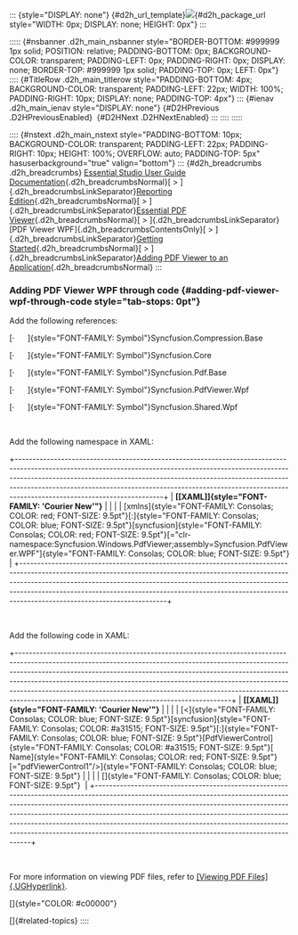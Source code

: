 ::: {style="DISPLAY: none"}
[](ms-xhelp:///?Id=d2h_url_template){#d2h_url_template}![](!package_url!){#d2h_package_url style="WIDTH: 0px; DISPLAY: none; HEIGHT: 0px"}
:::

::::: {#nsbanner .d2h_main_nsbanner style="BORDER-BOTTOM: #999999 1px solid; POSITION: relative; PADDING-BOTTOM: 0px; BACKGROUND-COLOR: transparent; PADDING-LEFT: 0px; PADDING-RIGHT: 0px; DISPLAY: none; BORDER-TOP: #999999 1px solid; PADDING-TOP: 0px; LEFT: 0px"}
:::: {#TitleRow .d2h_main_titlerow style="PADDING-BOTTOM: 4px; BACKGROUND-COLOR: transparent; PADDING-LEFT: 22px; WIDTH: 100%; PADDING-RIGHT: 10px; DISPLAY: none; PADDING-TOP: 4px"}
::: {#ienav .d2h_main_ienav style="DISPLAY: none"}
[](ms-xhelp:///?Id=71287935-1738-4cf1-a973-325e3935f704){#D2HPrevious .D2HPreviousEnabled}  [](ms-xhelp:///?Id=fad160bd-6d0a-48b8-9e5a-1d3c9a034b5d){#D2HNext .D2HNextEnabled}
:::
::::
:::::

:::: {#nstext .d2h_main_nstext style="PADDING-BOTTOM: 10px; BACKGROUND-COLOR: transparent; PADDING-LEFT: 22px; PADDING-RIGHT: 10px; HEIGHT: 100%; OVERFLOW: auto; PADDING-TOP: 5px" hasuserbackground="true" valign="bottom"}
::: {#d2h_breadcrumbs .d2h_breadcrumbs}
[Essential Studio User Guide Documentation](ms-xhelp:///?Id=12457748-09e3-4d74-a240-8e049cedf030){.d2h_breadcrumbsNormal}[ \> ]{.d2h_breadcrumbsLinkSeparator}[Reporting Edition](ms-xhelp:///?Id=027aa5b6-6676-4f93-ad23-c20e8c45792e){.d2h_breadcrumbsNormal}[ \> ]{.d2h_breadcrumbsLinkSeparator}[Essential PDF Viewer](ms-xhelp:///?Id=72561ebd-77ed-4f2a-94a7-2b4b635d1dd6){.d2h_breadcrumbsNormal}[ \> ]{.d2h_breadcrumbsLinkSeparator}[PDF Viewer WPF]{.d2h_breadcrumbsContentsOnly}[ \> ]{.d2h_breadcrumbsLinkSeparator}[Getting Started](ms-xhelp:///?Id=4623838c-0252-4ad1-a063-33e505c3aca8){.d2h_breadcrumbsNormal}[ \> ]{.d2h_breadcrumbsLinkSeparator}[Adding PDF Viewer to an Application](ms-xhelp:///?Id=c6616b99-4651-4eea-91e6-b550df15a750){.d2h_breadcrumbsNormal}
:::

### Adding PDF Viewer WPF through code {#adding-pdf-viewer-wpf-through-code style="tab-stops: 0pt"}

Add the following references:

[·      ]{style="FONT-FAMILY: Symbol"}Syncfusion.Compression.Base

[·      ]{style="FONT-FAMILY: Symbol"}Syncfusion.Core

[·      ]{style="FONT-FAMILY: Symbol"}Syncfusion.Pdf.Base

[·      ]{style="FONT-FAMILY: Symbol"}Syncfusion.PdfViewer.Wpf

[·      ]{style="FONT-FAMILY: Symbol"}Syncfusion.Shared.Wpf

 

Add the following namespace in XAML:

+-----------------------------------------------------------------------------------------------------------------------------------------------------------------------------------------------------------------------------------------------------------------------------------------------------------------------------------------------------------------+
| **[\[XAML\]]{style="FONT-FAMILY: 'Courier New'"}**                                                                                                                                                                                                                                                                                                              |
|                                                                                                                                                                                                                                                                                                                                                                 |
| [xmlns]{style="FONT-FAMILY: Consolas; COLOR: red; FONT-SIZE: 9.5pt"}[:]{style="FONT-FAMILY: Consolas; COLOR: blue; FONT-SIZE: 9.5pt"}[syncfusion]{style="FONT-FAMILY: Consolas; COLOR: red; FONT-SIZE: 9.5pt"}[=\"clr-namespace:Syncfusion.Windows.PdfViewer;assembly=Syncfusion.PdfViewer.WPF\"]{style="FONT-FAMILY: Consolas; COLOR: blue; FONT-SIZE: 9.5pt"} |
+-----------------------------------------------------------------------------------------------------------------------------------------------------------------------------------------------------------------------------------------------------------------------------------------------------------------------------------------------------------------+

 

Add the following code in XAML:

+------------------------------------------------------------------------------------------------------------------------------------------------------------------------------------------------------------------------------------------------------------------------------------------------------------------------------------------------------------------------------------------------------------------------------------------------------------------+
| **[\[XAML\]]{style="FONT-FAMILY: 'Courier New'"}**                                                                                                                                                                                                                                                                                                                                                                                                               |
|                                                                                                                                                                                                                                                                                                                                                                                                                                                                  |
| [\<]{style="FONT-FAMILY: Consolas; COLOR: blue; FONT-SIZE: 9.5pt"}[syncfusion]{style="FONT-FAMILY: Consolas; COLOR: #a31515; FONT-SIZE: 9.5pt"}[:]{style="FONT-FAMILY: Consolas; COLOR: blue; FONT-SIZE: 9.5pt"}[PdfViewerControl]{style="FONT-FAMILY: Consolas; COLOR: #a31515; FONT-SIZE: 9.5pt"}[ Name]{style="FONT-FAMILY: Consolas; COLOR: red; FONT-SIZE: 9.5pt"}[=\"pdfViewerControl1\"/\>]{style="FONT-FAMILY: Consolas; COLOR: blue; FONT-SIZE: 9.5pt"} |
|                                                                                                                                                                                                                                                                                                                                                                                                                                                                  |
| []{style="FONT-FAMILY: Consolas; COLOR: blue; FONT-SIZE: 9.5pt"}                                                                                                                                                                                                                                                                                                                                                                                                 |
+------------------------------------------------------------------------------------------------------------------------------------------------------------------------------------------------------------------------------------------------------------------------------------------------------------------------------------------------------------------------------------------------------------------------------------------------------------------+

 

For more information on viewing PDF files, refer to [[Viewing PDF Files]{.UGHyperlink}](ms-xhelp:///?Id=5ea33437-1e38-4f21-bf4a-b9dc6e4e210c).

[]{style="COLOR: #c00000"} 

[]{#related-topics}
::::
